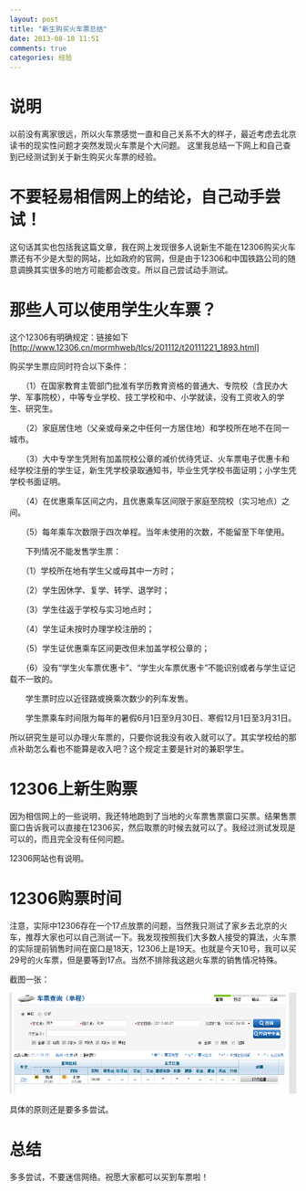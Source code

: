 ```yaml
---
layout: post
title: "新生购买火车票总结"
date: 2013-08-10 11:51
comments: true
categories: 经验
---
```


# 说明

以前没有离家很远，所以火车票感觉一直和自己关系不大的样子，最近考虑去北京读书的现实性问题才突然发现火车票是个大问题。
这里我总结一下网上和自己查到已经测试到关于新生购买火车票的经验。


<!--more-->

# 不要轻易相信网上的结论，自己动手尝试！

这句话其实也包括我这篇文章，我在网上发现很多人说新生不能在12306购买火车票还有不少是大型的网站，比如政府的官网，但是由于12306和中国铁路公司的随意调换其实很多的地方可能都会改变。所以自己尝试动手测试。

# 那些人可以使用学生火车票？

这个12306有明确规定：链接如下[http://www.12306.cn/mormhweb/tlcs/201112/t20111221_1893.html]

购买学生票应同时符合以下条件：

　　（1）在国家教育主管部门批准有学历教育资格的普通大、专院校（含民办大学、军事院校），中等专业学校、技工学校和中、小学就读，没有工资收入的学生、研究生。

　　（2）家庭居住地（父亲或母亲之中任何一方居住地）和学校所在地不在同一城市。

　　（3）大中专学生凭附有加盖院校公章的减价优待凭证、火车票电子优惠卡和经学校注册的学生证，新生凭学校录取通知书，毕业生凭学校书面证明；小学生凭学校书面证明。

　　（4）在优惠乘车区间之内，且优惠乘车区间限于家庭至院校（实习地点）之间。

　　（5）每年乘车次数限于四次单程。当年未使用的次数，不能留至下年使用。

　　下列情况不能发售学生票：

　　（1）学校所在地有学生父或母其中一方时；

　　（2）学生因休学、复学、转学、退学时；

　　（3）学生往返于学校与实习地点时；

　　（4）学生证未按时办理学校注册的；

　　（5）学生证优惠乘车区间更改但未加盖学校公章的；

　　（6）没有“学生火车票优惠卡”、“学生火车票优惠卡”不能识别或者与学生证记载不一致的。

　　学生票时应以近径路或换乘次数少的列车发售。

　　学生票乘车时间限为每年的暑假6月1日至9月30日、寒假12月1日至3月31日。

所以研究生是可以办理火车票的，只要你说我没有收入就可以了。其实学校给的那点补助怎么看也不能算是收入吧？这个规定主要是针对的兼职学生。

# 12306上新生购票

因为相信网上的一些说明，我还特地跑到了当地的火车票售票窗口买票。结果售票窗口告诉我可以直接在12306买，然后取票的时候去就可以了。我经过测试发现是可以的，而且完全没有任何问题。

12306网站也有说明。

# 12306购票时间

注意，实际中12306存在一个17点放票的问题，当然我只测试了家乡去北京的火车，推荐大家也可以自己测试一下。我发现按照我们大多数人接受的算法，火车票的实际提前销售时间在窗口是18天，12306上是19天。也就是今天10号，我可以买29号的火车票，但是要等到17点。当然不排除我这趟火车票的销售情况特殊。

截图一张：

![tu1](/images/train/1.PNG)

具体的原则还是要多多尝试。

# 总结

多多尝试，不要迷信网络。祝愿大家都可以买到车票啦！



